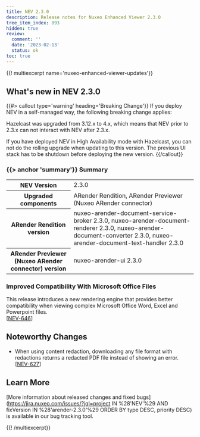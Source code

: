 ```yaml
---
title: NEV 2.3.0
description: Release notes for Nuxeo Enhanced Viewer 2.3.0
tree_item_index: 893
hidden: true
review:
  comment: ''
  date: '2023-02-13'
  status: ok
toc: true
---
```


{{! multiexcerpt name='nuxeo-enhanced-viewer-updates'}}
## What's new in NEV 2.3.0

{{#> callout type='warning' heading='Breaking Change'}}
If you deploy NEV in a self-managed way, the following breaking change applies:

Hazelcast was upgraded from 3.12.x to 4.x, which means that NEV prior to 2.3.x can not interact with NEV after 2.3.x.

If you have deployed NEV in High Availability mode with Hazelcast, you can not do the rolling upgrade when updating to this version. The previous UI stack has to be shutdown before deploying the new version.
{{/callout}}

### {{> anchor 'summary'}} Summary

<div class="table-scroll">
<table class="hover">
<tbody>
<tr>
<th colspan="1">NEV Version</th>
<td colspan="1">2.3.0</td>
</tr>
<tr>
<th colspan="1">Upgraded components</th>
<td colspan="1">ARender Rendition, ARender Previewer (Nuxeo ARender connector)</td>
</tr>
<tr>
<th colspan="1">ARender Rendition version</th>
<td colspan="1">nuxeo-arender-document-service-broker 2.3.0, nuxeo-arender-document-renderer 2.3.0, nuxeo-arender-document-converter 2.3.0, nuxeo-arender-document-text-handler 2.3.0</td>
</tr>
<tr>
<th colspan="1">ARender Previewer (Nuxeo ARender connector) version</th>
<td colspan="1">nuxeo-arender-ui 2.3.0</td>
</tr>
</tbody>
</table>
</div>

### Improved Compatibility With Microsoft Office Files

This release introduces a new rendering engine that provides better compatibility when viewing complex Microsoft Office Word, Excel and Powerpoint files.
<br/>[[NEV-646](https://jira.nuxeo.com/browse/NEV-646)]

## Noteworthy Changes

- When using content redaction, downloading any file format with redactions returns a redacted PDF file instead of showing an error.<br/>[[NEV-627](https://jira.nuxeo.com/browse/NEV-627)]

## Learn More

[More information about released changes and fixed bugs](https://jira.nuxeo.com/issues/?jql=project IN %28'NEV'%29 AND fixVersion IN %28'arender-2.3.0'%29 ORDER BY type DESC, priority DESC) is available in our bug tracking tool.

{{! /multiexcerpt}}

